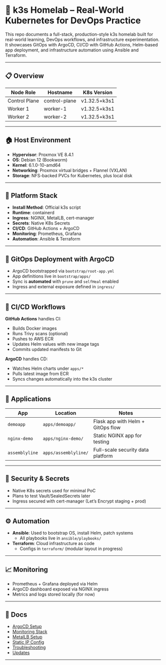# 🧪 k3s Homelab – Real-World Kubernetes for DevOps Practice

This repo documents a full-stack, production-style k3s homelab built for real-world learning, DevOps workflows, and infrastructure experimentation. It showcases GitOps with ArgoCD, CI/CD with GitHub Actions, Helm-based app deployment, and infrastructure automation using Ansible and Terraform.

---

## 📋 Overview

| Node Role     | Hostname       | K8s Version         |
|---------------|----------------|---------------------|
| Control Plane | control-plane  | v1.32.5+k3s1        |
| Worker 1      | worker-1       | v1.32.5+k3s1        |
| Worker 2      | worker-2       | v1.32.5+k3s1        |

---

## 🏠 Host Environment

- **Hypervisor**: Proxmox VE 8.4.1
- **OS**: Debian 12 (Bookworm)
- **Kernel**: 6.1.0-10-amd64
- **Networking**: Proxmox virtual bridges + Flannel (VXLAN)
- **Storage**: NFS-backed PVCs for Kubernetes, plus local disk

---

## 🔧 Platform Stack

- **Install Method**: Official k3s script
- **Runtime**: containerd
- **Ingress**: NGINX, MetalLB, cert-manager
- **Secrets**: Native K8s Secrets
- **CI/CD**: GitHub Actions + ArgoCD
- **Monitoring**: Prometheus, Grafana
- **Automation**: Ansible & Terraform

---

## 🚀 GitOps Deployment with ArgoCD

- ArgoCD bootstrapped via `bootstrap/root-app.yml`
- App definitions live in `bootstrap/apps/`
- Sync is **automated** with `prune` and `selfHeal` enabled
- Ingress and external exposure defined in `ingress/`

---

## 🔄 CI/CD Workflows

**GitHub Actions** handles CI:
- Builds Docker images
- Runs Trivy scans (optional)
- Pushes to AWS ECR
- Updates Helm values with new image tags
- Commits updated manifests to Git

**ArgoCD** handles CD:
- Watches Helm charts under `apps/*`
- Pulls latest image from ECR
- Syncs changes automatically into the k3s cluster

---

## 🧪 Applications

| App           | Location                   | Notes                              |
|---------------|----------------------------|------------------------------------|
| `demoapp`     | `apps/demoapp/`            | Flask app with Helm + GitOps flow  |
| `nginx-demo`  | `apps/nginx-demo/`         | Static NGINX app for testing       |
| `assemblyline`| `apps/assemblyline/`       | Full-scale security data platform  |

---

## 🔐 Security & Secrets

- Native K8s secrets used for minimal PoC
- Plans to test Vault/SealedSecrets later
- Ingress secured with cert-manager (Let’s Encrypt staging + prod)

---

## ⚙️ Automation

- **Ansible**: Used to bootstrap OS, install Helm, patch systems
  - All playbooks live in `ansible/playbooks/`
- **Terraform**: Cloud infrastructure as code
  - Configs in `terraform/` (modular layout in progress)

---

## 📈 Monitoring

- Prometheus + Grafana deployed via Helm
- ArgoCD dashboard exposed via NGINX ingress
- Metrics and logs stored locally (for now)

---

## 📝 Docs

- [ArgoCD Setup](docs/argocd.md)
- [Monitoring Stack](docs/monitoring.md)
- [MetalLB Setup](docs/metallb.md)
- [Static IP Config](docs/static-ip-setup.md)
- [Troubleshooting](docs/troubleshooting.md)
- [Updates](docs/updates.md)

---

